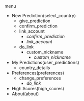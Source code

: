 menu
- New Prediction(select_country)
    - give_prediction
    - confirm_prediction
    - link_account
        - _confirm_prediction_
        - _link_account_
    - do_link
        - custom_nickname
            - _custom_nickname_
- My Predictions(user_predictions)
    - country_details
- Preferences(preferences)
    - change_preferences
        - _do_link_
- High Scores(high_scores)
- About(about)